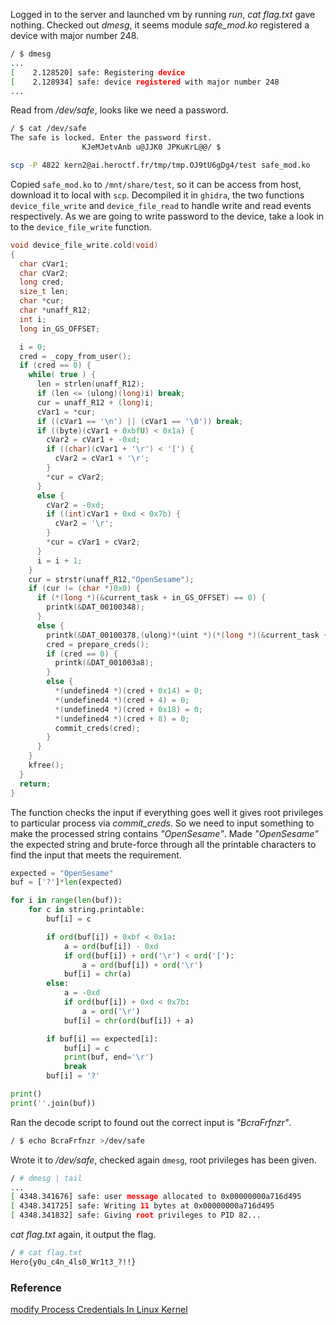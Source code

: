 
Logged in to the server and launched vm by running *run*, *cat flag.txt* gave nothing. Checked out *dmesg*, it seems module *safe_mod.ko* registered a device with major number 248.

```bash
/ $ dmesg
...
[    2.128520] safe: Registering device
[    2.128934] safe: device registered with major number 248
...
```

Read from */dev/safe*, looks like we need a password.

```bash
/ $ cat /dev/safe
The safe is locked. Enter the password first.                                                                                                                       pLNL0JHJKetvAnbu
                KJeMJetvAnb u@JJK0 JPKuKrL@@/ $
```

```bash
scp -P 4822 kern2@ai.heroctf.fr/tmp/tmp.OJ9tU6gDg4/test safe_mod.ko
```

Copied ``safe_mod.ko`` to ``/mnt/share/test``, so it can be access from host, download it to local with ``scp``. Decompiled it in ``ghidra``, the two functions ``device_file_write`` and ``device_file_read`` to handle write and read events respectively. As we are going to write password to the device, take a look in to the ``device_file_write`` function.

```c
void device_file_write.cold(void)
{
  char cVar1;
  char cVar2;
  long cred;
  size_t len;
  char *cur;
  char *unaff_R12;
  int i;
  long in_GS_OFFSET;

  i = 0;
  cred = _copy_from_user();
  if (cred == 0) {
    while( true ) {
      len = strlen(unaff_R12);
      if (len <= (ulong)(long)i) break;
      cur = unaff_R12 + (long)i;
      cVar1 = *cur;
      if ((cVar1 == '\n') || (cVar1 == '\0')) break;
      if ((byte)(cVar1 + 0xbfU) < 0x1a) {
        cVar2 = cVar1 + -0xd;
        if ((char)(cVar1 + '\r') < '[') {
          cVar2 = cVar1 + '\r';
        }
        *cur = cVar2;
      }
      else {
        cVar2 = -0xd;
        if ((int)cVar1 + 0xd < 0x7b) {
          cVar2 = '\r';
        }
        *cur = cVar1 + cVar2;
      }
      i = i + 1;
    }
    cur = strstr(unaff_R12,"OpenSesame");
    if (cur != (char *)0x0) {
      if (*(long *)(&current_task + in_GS_OFFSET) == 0) {
        printk(&DAT_00100348);
      }
      else {
        printk(&DAT_00100378,(ulong)*(uint *)(*(long *)(&current_task + in_GS_OFFSET) + 0x4e8));
        cred = prepare_creds();
        if (cred == 0) {
          printk(&DAT_001003a8);
        }
        else {
          *(undefined4 *)(cred + 0x14) = 0;
          *(undefined4 *)(cred + 4) = 0;
          *(undefined4 *)(cred + 0x18) = 0;
          *(undefined4 *)(cred + 8) = 0;
          commit_creds(cred);
        }
      }
    }
    kfree();
  }
  return;
}
```

The function checks the input if everything goes well it gives root privileges to particular process via *commit_creds*. So we need to input something to make the processed string contains *"OpenSesame"*. Made *"OpenSesame"* the expected string and brute-force through all the printable characters to find the input that meets the requirement.

```python
expected = "OpenSesame"
buf = ['?']*len(expected)

for i in range(len(buf)):
    for c in string.printable:
        buf[i] = c

        if ord(buf[i]) + 0xbf < 0x1a:
            a = ord(buf[i]) - 0xd
            if ord(buf[i]) + ord('\r') < ord('['):
                a = ord(buf[i]) + ord('\r')
            buf[i] = chr(a)
        else:
            a = -0xd
            if ord(buf[i]) + 0xd < 0x7b:
                a = ord('\r')
            buf[i] = chr(ord(buf[i]) + a)

        if buf[i] == expected[i]:
            buf[i] = c
            print(buf, end='\r')
            break
        buf[i] = '?'

print()
print(''.join(buf))
```

Ran the decode script to found out the correct input is *"BcraFrfnzr"*.

```bash
/ $ echo BcraFrfnzr >/dev/safe
```

Wrote it to */dev/safe*, checked again ``dmesg``, root privileges has been given.

```bash
/ # dmesg | tail
...
[ 4348.341676] safe: user message allocated to 0x00000000a716d495
[ 4348.341725] safe: Writing 11 bytes at 0x00000000a716d495
[ 4348.341832] safe: Giving root privileges to PID 82...
```

*cat flag.txt* again, it output the flag.

```bash
/ # cat flag.txt
Hero{y0u_c4n_4ls0_Wr1t3_?!!}
```

### Reference

[modify Process Credentials In Linux Kernel](https://blog.cubieserver.de/2018/modify-process-credentials-in-linux-kernel)
